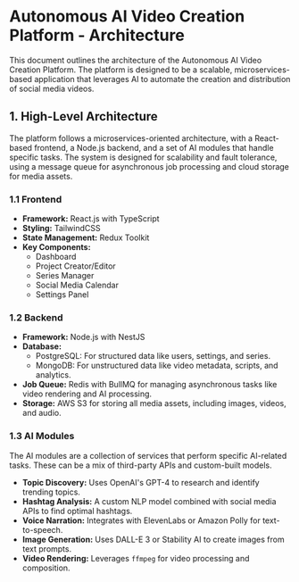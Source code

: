 


# Autonomous AI Video Creation Platform - Architecture

This document outlines the architecture of the Autonomous AI Video Creation Platform. The platform is designed to be a scalable, microservices-based application that leverages AI to automate the creation and distribution of social media videos.




## 1. High-Level Architecture

The platform follows a microservices-oriented architecture, with a React-based frontend, a Node.js backend, and a set of AI modules that handle specific tasks. The system is designed for scalability and fault tolerance, using a message queue for asynchronous job processing and cloud storage for media assets.

### 1.1 Frontend

*   **Framework:** React.js with TypeScript
*   **Styling:** TailwindCSS
*   **State Management:** Redux Toolkit
*   **Key Components:**
    *   Dashboard
    *   Project Creator/Editor
    *   Series Manager
    *   Social Media Calendar
    *   Settings Panel

### 1.2 Backend

*   **Framework:** Node.js with NestJS
*   **Database:**
    *   PostgreSQL: For structured data like users, settings, and series.
    *   MongoDB: For unstructured data like video metadata, scripts, and analytics.
*   **Job Queue:** Redis with BullMQ for managing asynchronous tasks like video rendering and AI processing.
*   **Storage:** AWS S3 for storing all media assets, including images, videos, and audio.

### 1.3 AI Modules

The AI modules are a collection of services that perform specific AI-related tasks. These can be a mix of third-party APIs and custom-built models.

*   **Topic Discovery:** Uses OpenAI's GPT-4 to research and identify trending topics.
*   **Hashtag Analysis:** A custom NLP model combined with social media APIs to find optimal hashtags.
*   **Voice Narration:** Integrates with ElevenLabs or Amazon Polly for text-to-speech.
*   **Image Generation:** Uses DALL-E 3 or Stability AI to create images from text prompts.
*   **Video Rendering:** Leverages `ffmpeg` for video processing and composition.


